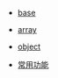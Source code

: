 
* [base](/docs/js/base)

* [array](/docs/js/array)

* [object](/docs/js/object)

* [常用功能](/docs/js/function)
    